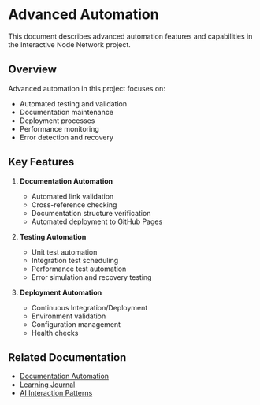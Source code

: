 # Advanced Automation

This document describes advanced automation features and capabilities in the Interactive Node Network project.

## Overview

Advanced automation in this project focuses on:
- Automated testing and validation
- Documentation maintenance
- Deployment processes
- Performance monitoring
- Error detection and recovery

## Key Features

1. **Documentation Automation**
   - Automated link validation
   - Cross-reference checking
   - Documentation structure verification
   - Automated deployment to GitHub Pages

2. **Testing Automation**
   - Unit test automation
   - Integration test scheduling
   - Performance test automation
   - Error simulation and recovery testing

3. **Deployment Automation**
   - Continuous Integration/Deployment
   - Environment validation
   - Configuration management
   - Health checks

## Related Documentation

- [Documentation Automation](./documentation-automation.md)
- [Learning Journal](./learning-journal.md)
- [AI Interaction Patterns](./ai-interaction-patterns.md) 